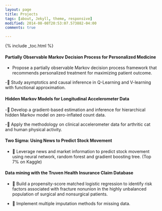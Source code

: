 ```yaml
---
layout: page
title: Projects
tags: [about, Jekyll, theme, responsive]
modified: 2014-08-08T20:53:07.573882-04:00
comments: true

---
```

{% include _toc.html %}


#### Partially Observable Markov Decision Process for Personalized Medicine

- Propose a partially observable Markov decision process framework that recommends personalized
treatment for maximizing patient outcome.

- Study asymptotics and causal inference in Q-Learning and V-learning with functional approximation.

#### Hidden Markov Models for Longitudinal Accelerometer Data

- Develop a gradient-based estimation and inference for hierarchical hidden Markov model on zero-inflated count data.

- Apply the methodology on clinical accelerometer data for arthritic cat and human physical activity.

#### Two Sigma:  Using News to Predict Stock Movement

-  Leverage news and market information to predict stock movement using neural network, random
 forest and gradient boosting tree. (Top 7% on Kaggle)
 
#### Data mining with the Truven Health Insurance Claim Database

-  Build a propensity-score matched logistic regression to identify risk factors associated with fracture
 nonunion in the highly unbalanced population of surgical and nonsurgical patients.

-  Implement multiple imputation methods for missing data.


